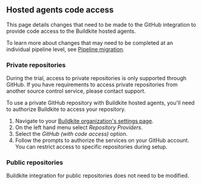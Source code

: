 ## Hosted agents code access

This page details changes that need to be made to the GitHub integration to provide code access to the Buildkite hosted agents.

To learn more about changes that may need to be completed at an individual pipeline level, see [Pipeline migration](/docs/pipelines/hosted-agents/pipeline-migration).

### Private repositories

During the trial, access to private repositories is only supported through GitHub. If you have requirements to access private repositories from another source control service, please contact support.

To use a private GitHub repository with Buildkite hosted agents, you'll need to authorize Buildkite to access your repository.

1. Navigate to your [Buildkite organization's settings page](https://buildkite.com/organizations/~/settings).
1. On the left hand menu select _Repository Providers_.
1. Select the _GitHub (with code access)_ option.
1. Follow the prompts to authorize the services on your GitHub account. You can restrict access to specific repositories during setup.

### Public repositories

Buildkite integration for public repositories does not need to be modified.
